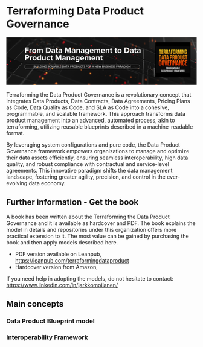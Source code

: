 # Terraforming Data Product Governance

![image info](../images/tdpg-header.png)

Terraforming the Data Product Governance is a revolutionary concept that integrates Data Products, Data Contracts, Data Agreements, Pricing Plans as Code, Data Quality as Code, and SLA as Code into a cohesive, programmable, and scalable framework. This approach transforms data product management into an advanced, automated process, akin to terraforming, utilizing reusable blueprints described in a machine-readable format.

By leveraging system configurations and pure code, the Data Product Governance framework empowers organizations to manage and optimize their data assets efficiently, ensuring seamless interoperability, high data quality, and robust compliance with contractual and service-level agreements. This innovative paradigm shifts the data management landscape, fostering greater agility, precision, and control in the ever-evolving data economy.

## Further information - Get the book

A book has been written about the Terraforming the Data Product Governance and it is available as hardcover and PDF. The book explains the model in details and repositories under this organization offers more practical extension to it. The most value can be gained by purchasing the book and then apply models described here. 

* PDF version available on Leanpub, https://leanpub.com/terraformingdataproduct 
* Hardcover version from Amazon,  

If you need help in adopting the models, do not hesitate to contact: https://www.linkedin.com/in/jarkkomoilanen/ 

## Main concepts

### Data Product Blueprint model

### Interoperability Framework

